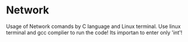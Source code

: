 # Network
Usage of Network comands by C language and Linux terminal.
Use linux terminal and gcc complier to run the code!
Its importan to enter only 'int'!
